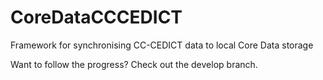 # CoreDataCCCEDICT
Framework for synchronising CC-CEDICT data to local Core Data storage

Want to follow the progress? Check out the develop branch.
